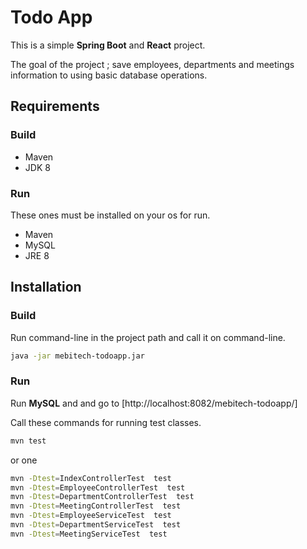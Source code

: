 # Todo App

 This is a simple **Spring Boot** and **React** project.
 
 The goal of the project ; save employees, departments and meetings information to using basic database operations.
 

## Requirements

### Build
 - Maven
 - JDK 8
 
### Run

 These ones must be installed on your os for run.
 - Maven 
 - MySQL 
 - JRE 8
 
## Installation

### Build
Run command-line in the project path and call it on command-line.
```sh
java -jar mebitech-todoapp.jar
```

### Run

Run **MySQL** and  and go to [http://localhost:8082/mebitech-todoapp/] 

Call these commands for running test classes.

```sh
mvn test
```
or one
```sh
mvn -Dtest=IndexControllerTest  test
mvn -Dtest=EmployeeControllerTest  test
mvn -Dtest=DepartmentControllerTest  test
mvn -Dtest=MeetingControllerTest  test
mvn -Dtest=EmployeeServiceTest  test
mvn -Dtest=DepartmentServiceTest  test
mvn -Dtest=MeetingServiceTest  test
```
